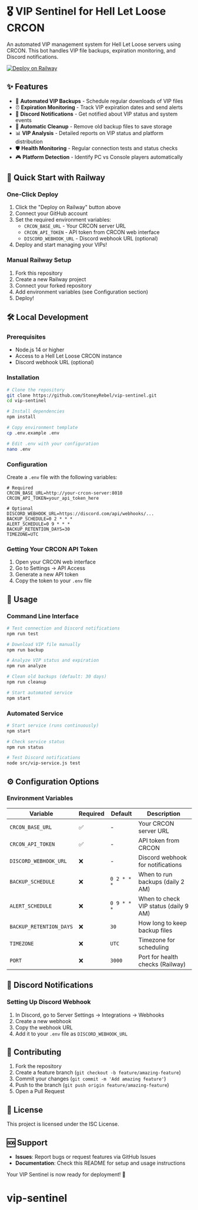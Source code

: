 # 🎖️ VIP Sentinel for Hell Let Loose CRCON

An automated VIP management system for Hell Let Loose servers using CRCON. This bot handles VIP file backups, expiration monitoring, and Discord notifications.

[![Deploy on Railway](https://railway.app/button.svg)](https://railway.app/template/your-template-url)

## ✨ Features

- 🔄 **Automated VIP Backups** - Schedule regular downloads of VIP files
- ⏰ **Expiration Monitoring** - Track VIP expiration dates and send alerts
- 🔔 **Discord Notifications** - Get notified about VIP status and system events
- 🧹 **Automatic Cleanup** - Remove old backup files to save storage
- 📊 **VIP Analysis** - Detailed reports on VIP status and platform distribution
- 🛡️ **Health Monitoring** - Regular connection tests and status checks
- 🎮 **Platform Detection** - Identify PC vs Console players automatically

## 🚀 Quick Start with Railway

### One-Click Deploy

1. Click the "Deploy on Railway" button above
2. Connect your GitHub account
3. Set the required environment variables:
   - `CRCON_BASE_URL` - Your CRCON server URL
   - `CRCON_API_TOKEN` - API token from CRCON web interface
   - `DISCORD_WEBHOOK_URL` - Discord webhook URL (optional)
4. Deploy and start managing your VIPs!

### Manual Railway Setup

1. Fork this repository
2. Create a new Railway project
3. Connect your forked repository
4. Add environment variables (see Configuration section)
5. Deploy!

## 🛠️ Local Development

### Prerequisites

- Node.js 14 or higher
- Access to a Hell Let Loose CRCON instance
- Discord webhook URL (optional)

### Installation

```bash
# Clone the repository
git clone https://github.com/StoneyRebel/vip-sentinel.git
cd vip-sentinel

# Install dependencies
npm install

# Copy environment template
cp .env.example .env

# Edit .env with your configuration
nano .env
```

### Configuration

Create a `.env` file with the following variables:

```env
# Required
CRCON_BASE_URL=http://your-crcon-server:8010
CRCON_API_TOKEN=your_api_token_here

# Optional
DISCORD_WEBHOOK_URL=https://discord.com/api/webhooks/...
BACKUP_SCHEDULE=0 2 * * *
ALERT_SCHEDULE=0 9 * * *
BACKUP_RETENTION_DAYS=30
TIMEZONE=UTC
```

### Getting Your CRCON API Token

1. Open your CRCON web interface
2. Go to Settings → API Access
3. Generate a new API token
4. Copy the token to your `.env` file

## 📖 Usage

### Command Line Interface

```bash
# Test connection and Discord notifications
npm run test

# Download VIP file manually
npm run backup

# Analyze VIP status and expiration
npm run analyze

# Clean old backups (default: 30 days)
npm run cleanup

# Start automated service
npm start
```

### Automated Service

```bash
# Start service (runs continuously)
npm start

# Check service status
npm run status

# Test Discord notifications
node src/vip-service.js test
```

## ⚙️ Configuration Options

### Environment Variables

| Variable | Required | Default | Description |
|----------|----------|---------|-------------|
| `CRCON_BASE_URL` | ✅ | - | Your CRCON server URL |
| `CRCON_API_TOKEN` | ✅ | - | API token from CRCON |
| `DISCORD_WEBHOOK_URL` | ❌ | - | Discord webhook for notifications |
| `BACKUP_SCHEDULE` | ❌ | `0 2 * * *` | When to run backups (daily 2 AM) |
| `ALERT_SCHEDULE` | ❌ | `0 9 * * *` | When to check VIP status (daily 9 AM) |
| `BACKUP_RETENTION_DAYS` | ❌ | `30` | How long to keep backup files |
| `TIMEZONE` | ❌ | `UTC` | Timezone for scheduling |
| `PORT` | ❌ | `3000` | Port for health checks (Railway) |

## 🔔 Discord Notifications

### Setting Up Discord Webhook

1. In Discord, go to Server Settings → Integrations → Webhooks
2. Create a new webhook
3. Copy the webhook URL
4. Add it to your `.env` file as `DISCORD_WEBHOOK_URL`

## 🤝 Contributing

1. Fork the repository
2. Create a feature branch (`git checkout -b feature/amazing-feature`)
3. Commit your changes (`git commit -m 'Add amazing feature'`)
4. Push to the branch (`git push origin feature/amazing-feature`)
5. Open a Pull Request

## 📝 License

This project is licensed under the ISC License.

## 🆘 Support

- **Issues**: Report bugs or request features via GitHub Issues
- **Documentation**: Check this README for setup and usage instructions

Your VIP Sentinel is now ready for deployment! 🎉
# vip-sentinel
